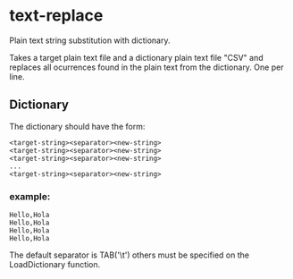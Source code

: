 # text-replace
Plain text string substitution with dictionary.

Takes a target plain text file and a dictionary plain text file "CSV"
and replaces all ocurrences found in the plain text from the dictionary.
One per line.

## Dictionary
The dictionary should have the form:

```
<target-string><separator><new-string>
<target-string><separator><new-string>
<target-string><separator><new-string>
...
<target-string><separator><new-string>
```

### example:

```csv
Hello,Hola
Hello,Hola
Hello,Hola
Hello,Hola
```

The default separator is TAB('\t') others must be specified on the
LoadDictionary function.
